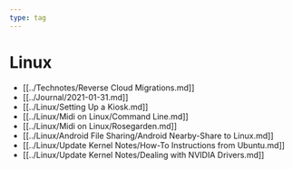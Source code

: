 ```yaml
---
type: tag
---
```

# Linux

- [[../Technotes/Reverse Cloud Migrations.md]]
- [[../Journal/2021-01-31.md]]
- [[../Linux/Setting Up a Kiosk.md]]
- [[../Linux/Midi on Linux/Command Line.md]]
- [[../Linux/Midi on Linux/Rosegarden.md]]
- [[../Linux/Android File Sharing/Android Nearby-Share to Linux.md]]
- [[../Linux/Update Kernel Notes/How-To Instructions from Ubuntu.md]]
- [[../Linux/Update Kernel Notes/Dealing with NVIDIA Drivers.md]]
